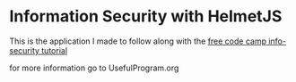 # Information Security with HelmetJS

This is the application I made to follow along with the [free code camp info-security tutorial](https://www.freecodecamp.org/learn/information-security/information-security-with-helmetjs/)

for more information go to UsefulProgram.org